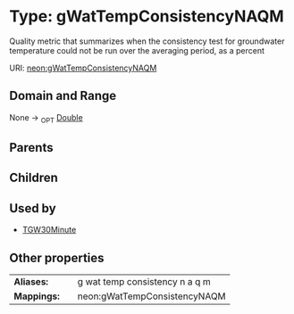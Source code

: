 
# Type: gWatTempConsistencyNAQM


Quality metric that summarizes when the consistency test for groundwater temperature could not be run over the averaging period, as a percent

URI: [neon:gWatTempConsistencyNAQM](https://data.neonscience.org/gWatTempConsistencyNAQM)


## Domain and Range

None ->  <sub>OPT</sub> [Double](types/Double.md)

## Parents


## Children


## Used by

 * [TGW30Minute](TGW30Minute.md)

## Other properties

|  |  |  |
| --- | --- | --- |
| **Aliases:** | | g wat temp consistency n a q m |
| **Mappings:** | | neon:gWatTempConsistencyNAQM |

